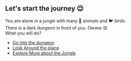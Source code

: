 ## Let's start the journey 😉

You are alone in a jungle with many 🐯 animals and 🐦 birds.\
There is a dark dungeon in front of you. Owww 😟\
What you will do?

- [Go into the dungeon](/0/0.md)
- [Look Around the place](/0/0.1.md)
- [Explore More about the Jungle](/0/0.2.md)
